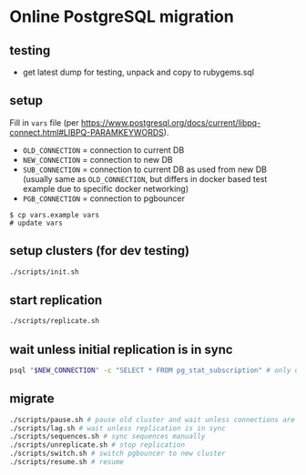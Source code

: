 # Online PostgreSQL migration

## testing

- get latest dump for testing, unpack and copy to rubygems.sql


## setup

Fill in `vars` file (per https://www.postgresql.org/docs/current/libpq-connect.html#LIBPQ-PARAMKEYWORDS).

- `OLD_CONNECTION` = connection to current DB
- `NEW_CONNECTION` = connection to new DB
- `SUB_CONNECTION` = connection to current DB as used from new DB (usually same as `OLD_CONNECTION`, but differs in docker based test example due to specific docker networking)
- `PGB_CONNECTION` = connection to pgbouncer

```
$ cp vars.example vars
# update vars
```

## setup clusters (for dev testing)

```bash
./scripts/init.sh
```

## start replication

```bash
./scripts/replicate.sh
```

## wait unless initial replication is in sync

```bash
psql "$NEW_CONNECTION" -c "SELECT * FROM pg_stat_subscription" # only one line should be present
```

## migrate

```bash
./scripts/pause.sh # pause old cluster and wait unless connections are gone
./scripts/lag.sh # wait unless replication is in sync
./scripts/sequences.sh # sync sequences manually
./scripts/unreplicate.sh # stop replication
./scripts/switch.sh # switch pgbouncer to new cluster
./scripts/resume.sh # resume
```
